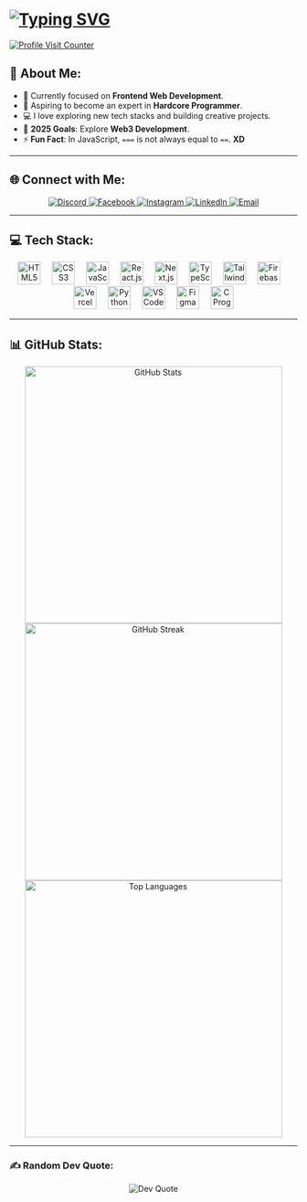 <h1 align="left">
  <a href="https://git.io/typing-svg">
    <img src="https://readme-typing-svg.demolab.com?font=Geist+Mono&letterSpacing=-1&pause=1000&color=B8B8B8&width=435&lines=This+is+Sazidur+Rahman;A+young+passionate+soul+%F0%9F%95%8A" alt="Typing SVG"/>
  </a>
</h1>
<a href="https://visitcount.itsvg.in">
  <img src="https://visitcount.itsvg.in/api?id=saz-idur&icon=0&color=0" alt="Profile Visit Counter">
</a>

## 💫 About Me:
- 🔭 Currently focused on **Frontend Web Development**.
- 🌱 Aspiring to become an expert in **Hardcore Programmer**.
- 💻 I love exploring new tech stacks and building creative projects.
- 🥅 **2025 Goals**: Explore **Web3 Development**.
- ⚡ **Fun Fact**: In JavaScript, `===` is not always equal to `==`. **XD**

---

## 🌐 Connect with Me:
<p align="center">
  <a href="https://discord.com/" target="_blank">
    <img src="https://img.shields.io/badge/Discord-%237289DA.svg?style=for-the-badge&logo=discord&logoColor=white" alt="Discord">
  </a>
  <a href="https://www.facebook.com/sazidur.rah/" target="_blank">
    <img src="https://img.shields.io/badge/Facebook-%231877F2.svg?style=for-the-badge&logo=Facebook&logoColor=white" alt="Facebook">
  </a>
  <a href="https://www.instagram.com/" target="_blank">
    <img src="https://img.shields.io/badge/Instagram-%23E4405F.svg?style=for-the-badge&logo=Instagram&logoColor=white" alt="Instagram">
  </a>
  <a href="https://www.linkedin.com/" target="_blank">
    <img src="https://img.shields.io/badge/LinkedIn-%230077B5.svg?style=for-the-badge&logo=linkedin&logoColor=white" alt="LinkedIn">
  </a>
  <a href="mailto:sazidur1208@gmail.com" target="_blank">
    <img src="https://img.shields.io/badge/Gmail-%23D14836?style=for-the-badge&logo=gmail&logoColor=white" alt="Email">
  </a>
</p>

---

## 💻 Tech Stack:
<p align="center">
  <img src="https://cdn.jsdelivr.net/gh/devicons/devicon/icons/html5/html5-original.svg" height="40" alt="HTML5" />
  <img width="12" />
  <img src="https://cdn.jsdelivr.net/gh/devicons/devicon/icons/css3/css3-original.svg" height="40" alt="CSS3" />
  <img width="12" />
  <img src="https://cdn.jsdelivr.net/gh/devicons/devicon/icons/javascript/javascript-original.svg" height="40" alt="JavaScript" />
  <img width="12" />
  <img src="https://cdn.jsdelivr.net/gh/devicons/devicon/icons/react/react-original.svg" height="40" alt="React.js" />
  <img width="12" />
  <img src="https://cdn.jsdelivr.net/gh/devicons/devicon/icons/nextjs/nextjs-original-wordmark.svg" height="40" alt="Next.js" />
  <img width="12" />
  <img src="https://cdn.jsdelivr.net/gh/devicons/devicon/icons/typescript/typescript-original.svg" height="40" alt="TypeScript" />
  <img width="12" />
   <img src="https://cdn.jsdelivr.net/gh/devicons/devicon/icons/tailwindcss/tailwindcss-original.svg" height="40" alt="Tailwind CSS" />
  <img width="12" />
  <img src="https://cdn.jsdelivr.net/gh/devicons/devicon/icons/firebase/firebase-plain.svg" height="40" alt="Firebase" />
  <img width="12" />
  <img src="https://cdn.jsdelivr.net/gh/devicons/devicon/icons/vercel/vercel-original.svg" height="40" alt="Vercel" />
  <img width="12" />
  <img src="https://cdn.jsdelivr.net/gh/devicons/devicon/icons/python/python-original.svg" height="40" alt="Python" />
  <img width="12" />
  <img src="https://cdn.jsdelivr.net/gh/devicons/devicon/icons/vscode/vscode-original.svg" height="40" alt="VS Code" />
  <img width="12" />
  <img src="https://cdn.jsdelivr.net/gh/devicons/devicon/icons/figma/figma-original.svg" height="40" alt="Figma" />
  <img width="12" />
  <img src="https://cdn.jsdelivr.net/gh/devicons/devicon/icons/c/c-original.svg" height="40" alt="C Programming" />
</p>

---

## 📊 GitHub Stats:
<div align="center">
  <img src="https://github-readme-stats.vercel.app/api?username=saz-idur&theme=dark&hide_border=false&show_icons=true&count_private=true" width="450px" alt="GitHub Stats" />
  <img src="https://github-readme-streak-stats.herokuapp.com/?user=saz-idur&theme=dark&hide_border=false" width="450px" alt="GitHub Streak" />
  <img src="https://github-readme-stats.vercel.app/api/top-langs/?username=saz-idur&theme=dark&hide_border=false&layout=compact" width="450px" alt="Top Languages" />
</div>

---

### ✍️ Random Dev Quote:
<p align="center">
  <img src="https://quotes-github-readme.vercel.app/api?type=horizontal&theme=merko" alt="Dev Quote" />
</p>

<p align="center">
  <img src="https://user-images.githubusercontent.com/74038190/212748927-deeb6a00-c409-11eb-990c-6d38b848fb59.gif" width="600" height="3">
</p>
